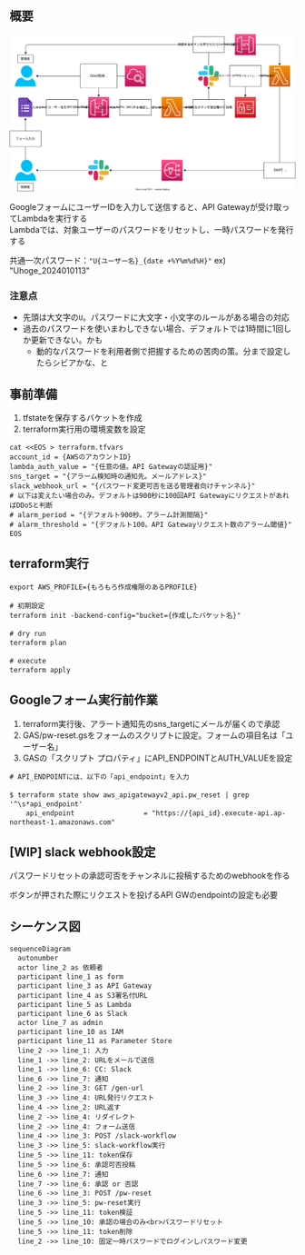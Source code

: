 ## 概要

![](./flow.drawio.svg)

GoogleフォームにユーザーIDを入力して送信すると、API Gatewayが受け取ってLambdaを実行する<br>
Lambdaでは、対象ユーザーのパスワードをリセットし、一時パスワードを発行する

共通一次パスワード：`"U{ユーザー名}_{date +%Y%m%d%H}"`
ex) "Uhoge_2024010113"

### 注意点
- 先頭は大文字の`U`。パスワードに大文字・小文字のルールがある場合の対応
- 過去のパスワードを使いまわしできない場合、デフォルトでは1時間に1回しか更新できない。かも
  - 動的なパスワードを利用者側で把握するための苦肉の策。分まで設定したらシビアかな、と

## 事前準備
1. tfstateを保存するバケットを作成
2. terraform実行用の環境変数を設定

```
cat <<EOS > terraform.tfvars
account_id = {AWSのアカウントID}
lambda_auth_value = "{任意の値。API Gatewayの認証用}"
sns_target = "{アラーム検知時の通知先。メールアドレス}"
slack_webhook_url = "{パスワード変更可否を送る管理者向けチャンネル}"
# 以下は変えたい場合のみ。デフォルトは900秒に100回API GatewayにリクエストがあればDDoSと判断
# alarm_period = "{デフォルト900秒。アラーム計測間隔}"
# alarm_threshold = "{デフォルト100。API Gatewayリクエスト数のアラーム閾値}"
EOS
```

## terraform実行

```
export AWS_PROFILE={もろもろ作成権限のあるPROFILE}

# 初期設定
terraform init -backend-config="bucket={作成したバケット名}"

# dry run
terraform plan

# execute
terraform apply
```


## Googleフォーム実行前作業
1. terraform実行後、アラート通知先のsns_targetにメールが届くので承認
2. GAS/pw-reset.gsをフォームのスクリプトに設定。フォームの項目名は「ユーザー名」
3. GASの「スクリプト プロパティ」にAPI_ENDPOINTとAUTH_VALUEを設定

```
# API_ENDPOINTには、以下の「api_endpoint」を入力

$ terraform state show aws_apigatewayv2_api.pw_reset | grep '^\s*api_endpoint'
    api_endpoint                 = "https://{api_id}.execute-api.ap-northeast-1.amazonaws.com"
```

## [WIP] slack webhook設定
パスワードリセットの承認可否をチャンネルに投稿するためのwebhookを作る

ボタンが押された際にリクエストを投げるAPI GWのendpointの設定も必要

## シーケンス図
```mermaid
sequenceDiagram
  autonumber
  actor line_2 as 依頼者
  participant line_1 as form
  participant line_3 as API Gateway
  participant line_4 as S3署名付URL
  participant line_5 as Lambda
  participant line_6 as Slack
  actor line_7 as admin
  participant line_10 as IAM
  participant line_11 as Parameter Store
  line_2 ->> line_1: 入力
  line_1 ->> line_2: URLをメールで送信
  line_1 ->> line_6: CC: Slack
  line_6 ->> line_7: 通知
  line_2 ->> line_3: GET /gen-url
  line_3 ->> line_4: URL発行リクエスト
  line_4 ->> line_2: URL返す
  line_2 ->> line_4: リダイレクト
  line_2 ->> line_4: フォーム送信
  line_4 ->> line_3: POST /slack-workflow
  line_3 ->> line_5: slack-workflow実行
  line_5 ->> line_11: token保存
  line_5 ->> line_6: 承認可否投稿
  line_6 ->> line_7: 通知
  line_7 ->> line_6: 承認 or 否認
  line_6 ->> line_3: POST /pw-reset
  line_3 ->> line_5: pw-reset実行
  line_5 ->> line_11: token検証
  line_5 ->> line_10: 承認の場合のみ<br>パスワードリセット
  line_5 ->> line_11: token削除
  line_2 ->> line_10: 固定一時パスワードでログインしパスワード変更
```
